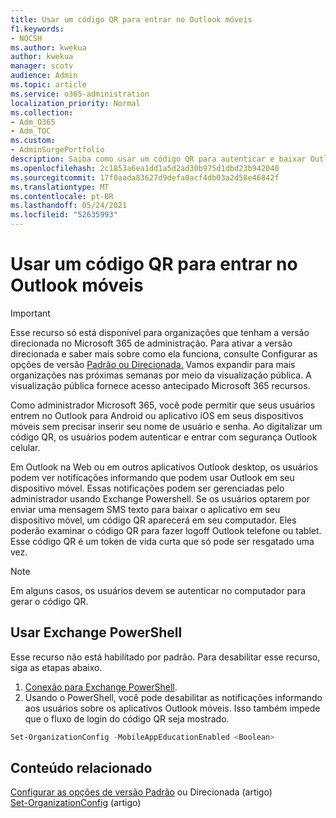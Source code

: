 ```yaml
---
title: Usar um código QR para entrar no Outlook móveis
f1.keywords:
- NOCSH
ms.author: kwekua
author: kwekua
manager: scotv
audience: Admin
ms.topic: article
ms.service: o365-administration
localization_priority: Normal
ms.collection:
- Adm_O365
- Adm_TOC
ms.custom:
- AdminSurgePortfolio
description: Saiba como usar um código QR para autenticar e baixar Outlook celular.
ms.openlocfilehash: 2c1853a6ea1dd1a5d2ad30b975d1dbd23b942040
ms.sourcegitcommit: 17f0aada83627d9defa0acf4db03a2d58e46842f
ms.translationtype: MT
ms.contentlocale: pt-BR
ms.lasthandoff: 05/24/2021
ms.locfileid: "52635993"
---
```

# <a name="use-a-qr-code-to-sign-in-to-the-outlook-mobile-apps"></a>Usar um código QR para entrar no Outlook móveis

> [!IMPORTANT]
> Esse recurso só está disponível para organizações que tenham a versão direcionada no Microsoft 365 de administração. Para ativar a versão direcionada e saber mais sobre como ela funciona, consulte Configurar as opções de versão [Padrão ou Direcionada.](release-options-in-office-365.md) Vamos expandir para mais organizações nas próximas semanas por meio da visualização pública. A visualização pública fornece acesso antecipado Microsoft 365 recursos.

Como administrador Microsoft 365, você pode permitir que seus usuários entrem no Outlook para Android ou aplicativo iOS em seus dispositivos móveis sem precisar inserir seu nome de usuário e senha. Ao digitalizar um código QR, os usuários podem autenticar e entrar com segurança Outlook celular.

Em Outlook na Web ou em outros aplicativos Outlook desktop, os usuários podem ver notificações informando que podem usar Outlook em seu dispositivo móvel. Essas notificações podem ser gerenciadas pelo administrador usando Exchange Powershell. Se os usuários optarem por enviar uma mensagem SMS texto para baixar o aplicativo em seu dispositivo móvel, um código QR aparecerá em seu computador. Eles poderão examinar o código QR para fazer logoff Outlook telefone ou tablet. Esse código QR é um token de vida curta que só pode ser resgatado uma vez.

> [!NOTE]
> Em alguns casos, os usuários devem se autenticar no computador para gerar o código QR.

## <a name="use-exchange-powershell"></a>Usar Exchange PowerShell

Esse recurso não está habilitado por padrão. Para desabilitar esse recurso, siga as etapas abaixo.

1. [Conexão para Exchange PowerShell](/powershell/exchange/connect-to-exchange-online-powershell?view=exchange-ps).
2. Usando o PowerShell, você pode desabilitar as notificações informando aos usuários sobre os aplicativos Outlook móveis. Isso também impede que o fluxo de login do código QR seja mostrado.

```powershell
Set-OrganizationConfig -MobileAppEducationEnabled <Boolean>
```

## <a name="related-content"></a>Conteúdo relacionado

[Configurar as opções de versão Padrão](release-options-in-office-365.md) ou Direcionada (artigo)\
[Set-OrganizationConfig](/powershell/module/exchange/set-organizationconfig?view=exchange-ps) (artigo)
